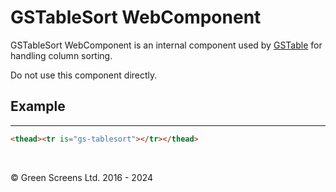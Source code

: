 # GSTableSort WebComponent

GSTableSort WebComponent is an internal component used by [GSTable](GSTable.md) for handling column sorting. 

Do not use this component directly.

## Example
---
 
```html
<thead><tr is="gs-tablesort"></tr></thead>
```
<br>

&copy; Green Screens Ltd. 2016 - 2024
